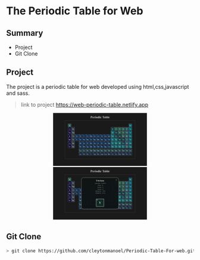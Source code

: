 # The Periodic Table for Web

## Summary

- Project
- Git Clone

## Project

The project is a periodic table for web developed using html,css,javascript and sass.


> link to project  https://web-periodic-table.netlify.app

<div align="center">

<img height="50%" width="50%" src="assets/img1.png">

<img height="50%" width="50%" src="assets/img2.png">

</div>

## Git Clone

```sh
> git clone https://github.com/cleytonmanoel/Periodic-Table-For-web.git
```

